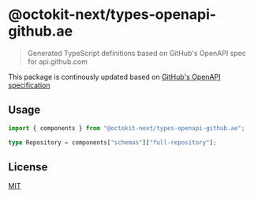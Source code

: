 # @octokit-next/types-openapi-github.ae

> Generated TypeScript definitions based on GitHub's OpenAPI spec for api.github.com

This package is continously updated based on [GitHub's OpenAPI specification](https://github.com/github/rest-api-description/)

## Usage

```ts
import { components } from "@octokit-next/types-openapi-github.ae";

type Repository = components["schemas"]["full-repository"];
```

## License

[MIT](LICENSE)
